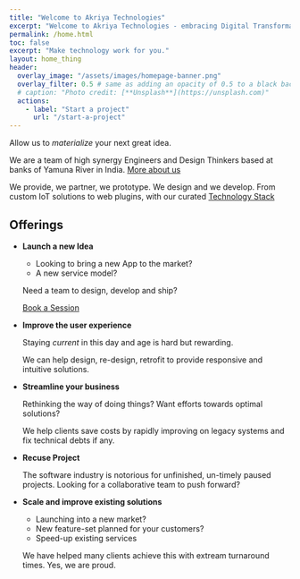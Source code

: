 ```yaml
---
title: "Welcome to Akriya Technologies"
excerpt: "Welcome to Akriya Technologies - embracing Digital Transformation"
permalink: /home.html
toc: false
excerpt: "Make technology work for you."
layout: home_thing
header:
  overlay_image: "/assets/images/homepage-banner.png"
  overlay_filter: 0.5 # same as adding an opacity of 0.5 to a black background
  # caption: "Photo credit: [**Unsplash**](https://unsplash.com)"
  actions:
    - label: "Start a project"
      url: "/start-a-project"
---
```




Allow us to _materialize_ your next great idea.

We are a team of high synergy Engineers and Design Thinkers based at banks of Yamuna River in India.
[More about us](/core)


We provide, we partner, we prototype. We design and we develop.
From custom IoT solutions to web plugins, with our curated [Technology Stack](/tech)

## Offerings
* __Launch a new Idea__
  - Looking to bring a new App to the market?
  - A new service model?

  Need a team to design, develop and ship?

  [Book a Session](/contact?type="new-idea")

* __Improve the user experience__
  
  Staying _current_ in this day and age is hard but rewarding. 

  We can help design, re-design, retrofit to provide responsive and intuitive solutions.

* __Streamline your business__

  Rethinking the way of doing things?
  Want efforts towards optimal solutions?

  We help clients save costs by rapidly improving on legacy systems and fix technical debts if any.

* __Recuse Project__

  The software industry is notorious for unfinished, un-timely paused projects. Looking for a collaborative team to push forward?

  
* __Scale and improve existing solutions__
  - Launching into a new market?
  - New feature-set planned for your customers?
  - Speed-up existing services

  We have helped many clients achieve this with extream turnaround times. Yes, we are proud.
